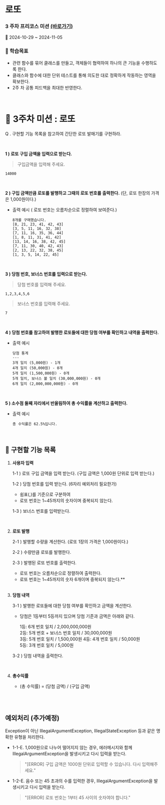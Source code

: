 # 로또
### 3 주차 프리코스 미션 [(바로가기)](https://apply.techcourse.co.kr/assignment/14/mission/46)
📅 2024-10-29 ~ 2024-11-05
### 🚩 학습목표
- 관련 함수를 묶어 클래스를 만들고, 객체들이 협력하여 하나의 큰 기능을 수행하도록 한다.
- 클래스와 함수에 대한 단위 테스트를 통해 의도한 대로 정확하게 작동하는 영역을 확보한다.
- 2주 차 공통 피드백을 최대한 반영한다.



<br>

# :book: 3주차 미션 : 로또 
Q . 구현할 기능 목록을 참고하여 간단한 로또 발매기를 구현하라.

<br>

**1 ) 로또 구입 금액을 입력으로 받는다.**

> 구입금액을 입력해 주세요.
    
```
14000
```
    
<br>

   
**2 ) 구입 금액만큼 로또를 발행하고 그때의 로또 번호를 출력한다.** (단, 로또 한장의 가격은 1,000원이다.)
- 출력 예시 ( 로또 번호는 오름차순으로 정렬하여 보여준다.)
  
  ```
  8개를 구매했습니다.
  [8, 21, 23, 41, 42, 43] 
  [3, 5, 11, 16, 32, 38] 
  [7, 11, 16, 35, 36, 44] 
  [1, 8, 11, 31, 41, 42] 
  [13, 14, 16, 38, 42, 45] 
  [7, 11, 30, 40, 42, 43] 
  [2, 13, 22, 32, 38, 45] 
  [1, 3, 5, 14, 22, 45]
  ```

<br>

**3 ) 당첨 번호, 보너스 번호를 입력으로 받는다.**

> 당첨 번호를 입력해 주세요.
  ```
  1,2,3,4,5,6 
  ```

> 보너스 번호를 입력해 주세요.
  ```
  7
  ```

<br>

 **4 ) 당첨 번호를 참고하여 발행한 로또들에 대한 당첨 여부를 확인하고 내역을 출력한다.**

 - 출력 예시
   
    ```
    당첨 통계
    ---
    3개 일치 (5,000원) - 1개
    4개 일치 (50,000원) - 0개
    5개 일치 (1,500,000원) - 0개
    5개 일치, 보너스 볼 일치 (30,000,000원) - 0개
    6개 일치 (2,000,000,000원) - 0개
    ```
    

<br>

 **5 ) 소수점 둘째 자리에서 반올림하여 총 수익률을 계산하고 출력한다.**
 
 - 출력 예시
    
    ```
    총 수익률은 62.5%입니다.
    ```
    
 </br>

## :pushpin: 구현할 기능 목록
1. **사용자 입력**
   
   1-1 ) 로또 구입 금액을 입력 받는다. (구입 금액은 1,000원 단위로 입력 받는다.)

   1-2 )  당첨 번호를 입력 받는다. (6자리 예외처리 필요한가)
     - 쉼표(,)를 기준으로 구분하여
     - 로또 번호는 1~45까지의 숫자이며 중복되지 않는다.
   
   1-3 ) 보너스 번호를 입력받는다.
      
    <br>
 
2. **로또 발행**
 
   2-1 ) 발행할 수량을 계산한다. (로또 1장의 가격은 1,000원이다.)
 
   2-2 ) 수량만큼 로또를 발행한다.

   2-3 ) 발행된 로또 번호를 출력한다.

     - 로또 번호는 오름차순으로 정렬하여 출력한다.
     - 로또 번호는 1~45까지의 숫자 6개이며 중복되지 않는다.**
     
    <br>
 
3. **당첨 내역**

   3-1 ) 발행한 로또들에 대한 당첨 여부를 확인하고 금액을 계산한다.
   
     - 당첨은 1등부터 5등까지 있으며 당첨 기준과 금액은 아래와 같다.
     
       1등: 6개 번호 일치 / 2,000,000,000원   
       2등: 5개 번호 + 보너스 번호 일치 / 30,000,000원   
       3등: 5개 번호 일치 / 1,500,000원 
       4등: 4개 번호 일치 / 50,000원   
       5등: 3개 번호 일치 / 5,000원

   3-2 ) 당첨 내역을 출력한다.
     
    <br>
 
4. **총수익률**
   - (총 수익률) = (당첨 금액) / (구입 금액)
   

    <br>

  <br>
 

## 예외처리 (추가예정)


Exception이 아닌 IllegalArgumentException, IllegalStateException 등과 같은 명확한 유형을 처리한다.

- 1-1-E. 1,000원으로 나누어 떨어지지 않는 경우, 에러메시지와 함께 IllegalArgumentException을 발생시키고 다시 입력을 받는다.

  > "[ERROR] 구입 금액은 1000원 단위로 입력할 수 있습니다. 다시 입력해주세요."

- 1-2-E. 음수 또는 45 초과의 수를 입력한 경우, IllegalArgumentException을 발생시키고 다시 입력을 받는다.

  > "[ERROR] 로또 번호는 1부터 45 사이의 숫자여야 합니다."


